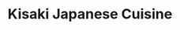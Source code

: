 ---
layout: place
title: "Kisaki Japanese Cuisine"
permalink: /new-hampshire/manchester/kisaki-japanese-cuisine.html
stateAbbr: NH
stateName: New Hampshire
cityName: Manchester
place_id: ChIJLzHCfNhO4okRaZDccfvRAJ8
photos:
  - name: >-
      places/ChIJLzHCfNhO4okRaZDccfvRAJ8/photos/AeeoHcILsusZqYt-6nKfHJ-VVcwgI7iXYz7COfD3mgDMNcFQ4HV_jF0NiLR7dOS7x3TA_pLDyKUcgX4TItLFrLn2NzLoPltW4Yy-8dvbSJgpk6FOlBECsHZntm_x3_ng4IYUp8v-RsAvjV2Vet0N5g7dHhUXC_onMQYMUaJ5PY9vby7iF7b_4G_sPDHTBbZxbMiRlkVCcYrzAWZ4pj2Kd9Jc0uSFBzRF2EV5u_V37P84-mIhik5LWxWrg5eVdY16YsN5WqRPMcGFguJOZCDubntrc4Bhnli61DijSobW_F2TXzHfSD99c3rkHcKKIasImqe1e_DQGOJT0Fbjy7sh-IyQLPZUbMrwwJ611yQ_E8BJgPst2d03DJnlMxNHB0ts5wWl1jNeGdLfNH0WgEIdpYg8_BfUhre6xODhWwZN-KUPebU
    widthPx: 3024
    heightPx: 4032
    authorAttributions:
      - displayName: SOUTH COAST RAILWAYS S.Co.R
        uri: https://maps.google.com/maps/contrib/113271226365018340868
        photoUri: >-
          https://lh3.googleusercontent.com/a-/ALV-UjUs79iCfVc6M2uc-j8Ra6H0SNaiezf0PLaVHzAwvJnpiBH2OvD7_g=s100-p-k-no-mo
    flagContentUri: >-
      https://www.google.com/local/imagery/report/?cb_client=maps_api_places.places_api&image_key=!1e10!2sCIHM0ogKEICAgIDLp73DHQ&hl=en-US
    googleMapsUri: >-
      https://www.google.com/maps/place//data=!3m4!1e2!3m2!1sCIHM0ogKEICAgIDLp73DHQ!2e10!4m2!3m1!1s0x89e24ed87cc2312f:0x9f00d1fb71dc9069
  - name: >-
      places/ChIJLzHCfNhO4okRaZDccfvRAJ8/photos/AeeoHcKjMMJuk_TAe1s9ax4Qn6QHbz4NfmDC_bxJ-WvXyuw3GwzoiAI5JQUQ392QQz-0v_bZNtgqzXW5IYreEoTlEh_jcxFx9a1cwIMa9gWXnG1QPFixuOzs7sCn5vxdGTzZa6pZYJba9XfwhJJmBHNr3KwbskxibZDWTVopr2bWl1hntrZFh2MS4HbbB7wQuamqkhwJihBS-Co4LuwSv_8SP9lwgqiLmJW0S3Y8rIgBGs10VPNU-oS131Z9KWMIey9I15hXBPlI84pknZ31nrnOi909Ca27uFfVMl-F9MvvEB4qEn-TkSQRdlZ9_ttz_jX48mSFEPnvtzF-uu4TmsPG2BhbtuWeA29k0krCvsj0B8SX0hszQs3Qzc050xtGWMaca3wzJjeuaY-R47YhGY2f_7_O5dMVNP2nxt-_nRpcW8mKEPOK
    widthPx: 4032
    heightPx: 2268
    authorAttributions:
      - displayName: William Pfingston
        uri: https://maps.google.com/maps/contrib/113071076084585412935
        photoUri: >-
          https://lh3.googleusercontent.com/a-/ALV-UjXh-pUqvjOKT_cHI_GHTFa3oA0mRMSTA0YraU7WT5ilNhFTs0iSWA=s100-p-k-no-mo
    flagContentUri: >-
      https://www.google.com/local/imagery/report/?cb_client=maps_api_places.places_api&image_key=!1e10!2sCIHM0ogKEICAgIDjo-Xd8QE&hl=en-US
    googleMapsUri: >-
      https://www.google.com/maps/place//data=!3m4!1e2!3m2!1sCIHM0ogKEICAgIDjo-Xd8QE!2e10!4m2!3m1!1s0x89e24ed87cc2312f:0x9f00d1fb71dc9069
  - name: >-
      places/ChIJLzHCfNhO4okRaZDccfvRAJ8/photos/AeeoHcJR5SWPlRWjJo9JKW5tYtQkGWcFZq5jlTm_AlkkbwNZfZqigiSkTciwWSpJAn1mntFDr8VNIz-H2d_NX71bwfHqwvTu9C1qNKPb7w8TXR4C47N8KHRzKPTEflx29vH_l9drVsLLIIyz2LxEAMOFfx4ebZsVK2GXt_Ga6d3NLfbNBk-QzyWsyku4rh187aMyCEdvkwHilprbHiHDCo9k_Ny2YwCvwMPjRFYv4KDS99qKWcLMXBfqjv1_881uZ2YXWD5XhVywcM8Z9T3KyDBmObOZUNVaHmXiWQJhTWHkS_ZaHlCqAd2ZOZ8ZTyNFkmxnregUnxZznRsKMVc-mkSdhJ2V0NjaBirVra1Tv9pJIZLhvXb6snwu25hRM7hLStAKYdVDWy9_OHIGJuJF21jAh_-j4j6PDIhn3CEKeVBastGRPw
    widthPx: 4032
    heightPx: 3024
    authorAttributions:
      - displayName: Masa Kol
        uri: https://maps.google.com/maps/contrib/116072792705292742911
        photoUri: >-
          https://lh3.googleusercontent.com/a-/ALV-UjWyNye4OiScN5MuIl6dN5nKq6nzvTYaUwrBOuGscYJGKCgBdW7I4Q=s100-p-k-no-mo
    flagContentUri: >-
      https://www.google.com/local/imagery/report/?cb_client=maps_api_places.places_api&image_key=!1e10!2sCIHM0ogKEICAgIDCy7TdYQ&hl=en-US
    googleMapsUri: >-
      https://www.google.com/maps/place//data=!3m4!1e2!3m2!1sCIHM0ogKEICAgIDCy7TdYQ!2e10!4m2!3m1!1s0x89e24ed87cc2312f:0x9f00d1fb71dc9069
  - name: >-
      places/ChIJLzHCfNhO4okRaZDccfvRAJ8/photos/AeeoHcLKVg_CUWef3VoF5XIdvihac2Gt4zZr1qL21YGCmdHFkd7DvbWta86YgNOBonMZJruN3I_PRtQ_xTi_3z8fibm7XLEiShoZFVpAMYLf34c_MT9rM9PwLVIYsCZHomGI20T0LdCzxBmjXKQfDZhS16jJb2_mLS9xYcxxTqNxBRV84Xne81ZV8SkeiEvTkcLjNNxXcdnIAwZxmFaRiyO89RtD-_bBTjPlBg9-VHBFs9Z5kSqtm80hjwXJ5QbJgfsUzHuzqZpahRZb7mvYWV16X_gqzFh-ENJIV8xTU25p7Tlx5Dggqh5PWB_umg0m3aJFEZJ5EmZR_Dds4rrNvz3hqxtshW69vAOzESyVRPsDPjGL3Zpq_Wsde0Imj1fg7HzYWC0amZy_uDQkdtV9RRxIUIzi02zXwT4G5ZjxgFmWI5HRng
    widthPx: 3024
    heightPx: 4032
    authorAttributions:
      - displayName: Nhật Cường
        uri: https://maps.google.com/maps/contrib/100727005949837661205
        photoUri: >-
          https://lh3.googleusercontent.com/a-/ALV-UjVC4CMLYIQJAXW93ZPZaz8x9eCrtL0pCXS5k_B0mQZVf38Glubl=s100-p-k-no-mo
    flagContentUri: >-
      https://www.google.com/local/imagery/report/?cb_client=maps_api_places.places_api&image_key=!1e10!2sCIHM0ogKEICAgIDjlLj_Fg&hl=en-US
    googleMapsUri: >-
      https://www.google.com/maps/place//data=!3m4!1e2!3m2!1sCIHM0ogKEICAgIDjlLj_Fg!2e10!4m2!3m1!1s0x89e24ed87cc2312f:0x9f00d1fb71dc9069
  - name: >-
      places/ChIJLzHCfNhO4okRaZDccfvRAJ8/photos/AeeoHcJ0D4ccrB4lunVj5f4l5vE9MV5P36MECMQ74aUPkwIljvGJKTg9oEiGH2Zjz_G16xMj5WursXPCAJLDJPKHZi-6T21f06jKrc38y9dvFdzG8w35B6l76hyl-u6RJbwsK4iX4RhKmoaUpVDJ71hMFd0RewvgjMp28ZoSVPfnfSUEX-fys2yUoxDVJHDjIr7upCGIAdzazafkT2In4_iwvsIGElmYtnriJSYE0Cn-6MHTEnRotFLnoVMpv4ckHTHq_I3ZRSCets6vn8FCbNkXlh9Izn8BZqOOmY1ECkDCGoBHDCYZeyFMI8QP7DY5md50uTcuML-TpvKh6i-rjBU0BIYYBitvo5EmL8PSAV9yZ9WQ8GC8-Sq6NocLyzaJTBXQ97XKJRQNh7UQ3I9CkjUwMV-zb86IFazg3ZdGbV0NXF0
    widthPx: 4000
    heightPx: 2252
    authorAttributions:
      - displayName: BuddyL
        uri: https://maps.google.com/maps/contrib/102723601556883627050
        photoUri: >-
          https://lh3.googleusercontent.com/a-/ALV-UjUGA2iAZW1vOiKRee_KZ2nNu6PlRGrxWSXP8-dyWmK_8jEhGXV4=s100-p-k-no-mo
    flagContentUri: >-
      https://www.google.com/local/imagery/report/?cb_client=maps_api_places.places_api&image_key=!1e10!2sCIHM0ogKEICAgICvjoCdRg&hl=en-US
    googleMapsUri: >-
      https://www.google.com/maps/place//data=!3m4!1e2!3m2!1sCIHM0ogKEICAgICvjoCdRg!2e10!4m2!3m1!1s0x89e24ed87cc2312f:0x9f00d1fb71dc9069
  - name: >-
      places/ChIJLzHCfNhO4okRaZDccfvRAJ8/photos/AeeoHcKdFWGZ5D7i9bhURJPydngAAZXSgmDe709LYUyoBYA-vysQJz9jJhVzMxk0GefFGwOnkVnPYLN-yLQXACxPAnkvxRsgzVxCA16vKVb_bQrGDXysRNMx3Ig2ZmKzN3AQClphUpEWaJq5U0VOcs6xGSNjFhMo8BDQZtofdPN_UhQm_CMOSPo6CfJbzWtq6adobKwoCpTYNb4ngeYlbYAVd5PSSAJoE2ytDFrBIcoFeXZLSYHvYC6su9HNsLbQ8-dz9R_S5ukVOhMhEZid9nFrk8AKcAw0Mp2lRAkWhcBkmQQLldW4yy9doFX8x06gJ3Hf85CTbLUKkH1lw239Aml3-QiXR1fmRyTe2sQqtQ_n4T3FLKzei0VFoG7JRlm6elYlpP8-lyl7AxM-3Hk8kROHrFDb-BJ7bYkcjjsh4vDbzFR5f-UI
    widthPx: 4032
    heightPx: 3024
    authorAttributions:
      - displayName: Hrishikesh Das
        uri: https://maps.google.com/maps/contrib/112541447574411534807
        photoUri: >-
          https://lh3.googleusercontent.com/a/ACg8ocJGPSbqNBv4h69kuYvjpZgva5DQHX-GU9aVTzEnLUAP--KQlw=s100-p-k-no-mo
    flagContentUri: >-
      https://www.google.com/local/imagery/report/?cb_client=maps_api_places.places_api&image_key=!1e10!2sCIHM0ogKEICAgICWzdW2kQE&hl=en-US
    googleMapsUri: >-
      https://www.google.com/maps/place//data=!3m4!1e2!3m2!1sCIHM0ogKEICAgICWzdW2kQE!2e10!4m2!3m1!1s0x89e24ed87cc2312f:0x9f00d1fb71dc9069
  - name: >-
      places/ChIJLzHCfNhO4okRaZDccfvRAJ8/photos/AeeoHcKfvcbb8clz7C-x2cDxRukJ01NSoAV72dR0zx7OGsBn5UfP7Ef-svgjHGnDjzyhqsdj0Ue45StkaOeS0O2qW6ogb63-FLgXlAPcwnOOkiCOuBWL2lgY601ZQWz28ygJZxWWO5GqQd2fii4TAdZ9IyGv7MxDT0HOk3Sjs3KIukm5ok2cXUUQGzujYs9qiHYhP0iVUEvzTF2plgOLakEn7ucMQzqg9ftW0M5ahZ05lYayBIVXJFKAzrPvbmR4Xi_KkI9e4J6xZPtMxKV5QuOGvWzcVKYz44DkKkRDkEcJtnVM5WOpXaxS8bMyWYXIdiEdKQypiITdewEJxS3tGRen_XcVtRDIkLEEtI2EwTtQu3InVSeSHRbv37gYSd1LjiAx3G7QqSQO7dKIOlxVHVooVhFzi88HsohD95BHltoGpLvQfCnr
    widthPx: 4000
    heightPx: 3000
    authorAttributions:
      - displayName: Paul Helfinstein
        uri: https://maps.google.com/maps/contrib/116924936856517933513
        photoUri: >-
          https://lh3.googleusercontent.com/a-/ALV-UjVawi2hTtuXO6v6WBS-v2hJHwMkjXIWiVhHc8LcZrpC9pAQWpq_Bg=s100-p-k-no-mo
    flagContentUri: >-
      https://www.google.com/local/imagery/report/?cb_client=maps_api_places.places_api&image_key=!1e10!2sCIHM0ogKEICAgICHyvewqAE&hl=en-US
    googleMapsUri: >-
      https://www.google.com/maps/place//data=!3m4!1e2!3m2!1sCIHM0ogKEICAgICHyvewqAE!2e10!4m2!3m1!1s0x89e24ed87cc2312f:0x9f00d1fb71dc9069
  - name: >-
      places/ChIJLzHCfNhO4okRaZDccfvRAJ8/photos/AeeoHcK5DW_UVybREtJQYSpz5jma3URnPjIjLc1ThhS3H8EKkYoS7XNVsUkEyKCDRdnnCJyohN5IUHBG_A55riyRIvay8M-YfmHF0Ytrqr5uEomF1eREB94Y0XXH5RSGkNWls10Gs4K_aXDL2_N8I7ZVuZ1TT3fksXwzC9JWkcsTSXQO0QF8MG_VqGIZogkXcsF-DYvdA62-glNs_a5LhL_6PQME45TNjv-Kj2foCgk5ekmhv4_1JWGVZsz-kUkwd50x3AcN-t2K5wBNWdOpK4tZDrnovg9sNgYfpLQ_6_9mcv8zbyayjQFw5lQweceVJX3pZLU7ALAlccP-PUtwmqO6OXDmy5nslPoJaRTn-nvQ0_vwgUT7l6dcCdSKeAUBzhcC-YCQjsj0Ogyt19TOD74tsIFyEFAyi6QWDysg1RuLzXB555Y
    widthPx: 4000
    heightPx: 2252
    authorAttributions:
      - displayName: BuddyL
        uri: https://maps.google.com/maps/contrib/102723601556883627050
        photoUri: >-
          https://lh3.googleusercontent.com/a-/ALV-UjUGA2iAZW1vOiKRee_KZ2nNu6PlRGrxWSXP8-dyWmK_8jEhGXV4=s100-p-k-no-mo
    flagContentUri: >-
      https://www.google.com/local/imagery/report/?cb_client=maps_api_places.places_api&image_key=!1e10!2sCIHM0ogKEICAgICvjoCdugE&hl=en-US
    googleMapsUri: >-
      https://www.google.com/maps/place//data=!3m4!1e2!3m2!1sCIHM0ogKEICAgICvjoCdugE!2e10!4m2!3m1!1s0x89e24ed87cc2312f:0x9f00d1fb71dc9069
  - name: >-
      places/ChIJLzHCfNhO4okRaZDccfvRAJ8/photos/AeeoHcIfTZiwTfImdq0nDm33atLU1iCkquTJ7nXvGqWjqICz5sh04AoEGeYhU9KsJrsJRQQVU4L2GLhpsTeqgRoPxAVGTpmCQTuJeBSdS6kFMopsdR_l0mN05MsHxQ49PofkyysfvNMgTdta2PWlRGQpg3y0xOuxdMYbucyG_csP0dQ-HG3pg_9WkbNiNqVX_mTve58yaA4XI3dVJ3FFwtAZSkd0Kyl0_9YhpBFibwIMpyyzb4HwPBXt5bxMXpCKonRplwy7Hz5SGZMSoYLV8SbCB8oD0tLJ3xAt4GBdzMFjgG-OTle9-JEHNjTvc7XNPxBbukw8nu6FM_qFQPESXmESm8zLlppjpECCWjkjUwRuNyXdc-_B87EbzsDyJCJSj0voWjI7NZ-rT0jbJK1r-o71yD-4om1F2J-mWLJOOaY6HDQ
    widthPx: 3024
    heightPx: 4032
    authorAttributions:
      - displayName: Deborah Berard
        uri: https://maps.google.com/maps/contrib/104820850687054456032
        photoUri: >-
          https://lh3.googleusercontent.com/a-/ALV-UjWxVNV_S6gkqCYBzPRvndWlM11k836wOXBzZjHRFv_j56zMG5K-=s100-p-k-no-mo
    flagContentUri: >-
      https://www.google.com/local/imagery/report/?cb_client=maps_api_places.places_api&image_key=!1e10!2sCIHM0ogKEICAgIDHs5yMIQ&hl=en-US
    googleMapsUri: >-
      https://www.google.com/maps/place//data=!3m4!1e2!3m2!1sCIHM0ogKEICAgIDHs5yMIQ!2e10!4m2!3m1!1s0x89e24ed87cc2312f:0x9f00d1fb71dc9069
  - name: >-
      places/ChIJLzHCfNhO4okRaZDccfvRAJ8/photos/AeeoHcJgwzB_LzjhQl1ho3aAeXhhFR9HQ6_X4r9MWm0wYJVKpSvovkY0UkY3IlHbF2Kfg-I5oY6P20dXkCe0elJYtFyDhaxQH684Fg7slX9Abfbv9D43a_CT77XvWQfM9ZsFx7WG7niij_lZr2evZVPvIsWhOB4O8LOergAsLxERqmJXKwOXphB0g8LEUKdY6i-if97wb7m_VXmnvwVYQq57MfnIJqb2bwWauDr5ey6247SD5bjsygI8Hbvy21nRBoRSjjT5-hGGk2BH-7PJT8UYcJ3UU1yLblMxzk8-zqsXr7FUI0iXjn76OCvFt1mm9AzWukjyp5fV6AfYrdlr8Dgw3j_CpFTMT-OvTIV5IJiP9MOfCq_mhqaVMz7oCnJlOeN7_DImYFhdZjUbUOaAupLUy-zHsQN0PXVpMWnNrY_6j4H4S4iP
    widthPx: 4000
    heightPx: 2252
    authorAttributions:
      - displayName: BuddyL
        uri: https://maps.google.com/maps/contrib/102723601556883627050
        photoUri: >-
          https://lh3.googleusercontent.com/a-/ALV-UjUGA2iAZW1vOiKRee_KZ2nNu6PlRGrxWSXP8-dyWmK_8jEhGXV4=s100-p-k-no-mo
    flagContentUri: >-
      https://www.google.com/local/imagery/report/?cb_client=maps_api_places.places_api&image_key=!1e10!2sCIHM0ogKEICAgICvjoCdxgE&hl=en-US
    googleMapsUri: >-
      https://www.google.com/maps/place//data=!3m4!1e2!3m2!1sCIHM0ogKEICAgICvjoCdxgE!2e10!4m2!3m1!1s0x89e24ed87cc2312f:0x9f00d1fb71dc9069
address: 641 Elm St, Manchester, NH 03101, USA
street: 641 Elm St
city: Manchester
state: NH
zip: '03101'
country: USA
neighborhood: Downtown
latitude: '42.987360'
longitude: '-71.462839'
accessibility_options:
  wheelchairAccessibleParking: true
  wheelchairAccessibleEntrance: true
  wheelchairAccessibleRestroom: true
  wheelchairAccessibleSeating: true
business_status: OPERATIONAL
name: Kisaki Japanese Cuisine
google_maps_links:
  directionsUri: >-
    https://www.google.com/maps/dir//''/data=!4m7!4m6!1m1!4e2!1m2!1m1!1s0x89e24ed87cc2312f:0x9f00d1fb71dc9069!3e0
  placeUri: https://maps.google.com/?cid=11457388329907818601
  writeAReviewUri: >-
    https://www.google.com/maps/place//data=!4m3!3m2!1s0x89e24ed87cc2312f:0x9f00d1fb71dc9069!12e1
  reviewsUri: >-
    https://www.google.com/maps/place//data=!4m4!3m3!1s0x89e24ed87cc2312f:0x9f00d1fb71dc9069!9m1!1b1
  photosUri: >-
    https://www.google.com/maps/place//data=!4m3!3m2!1s0x89e24ed87cc2312f:0x9f00d1fb71dc9069!10e5
primary_type: Japanese Restaurant
opening_hours:
  regular: null
  current: null
secondary_opening_hours:
  regular:
    weekdayDescriptions: null
    type: null
  current:
    weekdayDescriptions: null
    type: null
phone: (603) 668-8001
price_level: PRICE_LEVEL_MODERATE
price_range: $30 &ndash; $50
rating: '4.4'
rating_count: 1016
website: http://kisakisushi.com/
description: >-
  Sushi, sashimi, rolls & classic Japanese cooked fare offered in à la carte &
  unlimited options.
reviews:
  - name: >-
      places/ChIJLzHCfNhO4okRaZDccfvRAJ8/reviews/ChZDSUhNMG9nS0VJQ0FnSURQNlpfYWJ3EAE
    relativePublishTimeDescription: 4 months ago
    rating: 5
    text:
      text: >-
        Me and my work family eat here as often as we can!!! We aim for once a
        month🤣🤣 but we absolutely love coming to this place!! Drinks are
        excellent!! Friendly and great atmosphere!! The sushi is to die for and
        they don't skimp on the sushi eithe!!
      languageCode: en
    originalText:
      text: >-
        Me and my work family eat here as often as we can!!! We aim for once a
        month🤣🤣 but we absolutely love coming to this place!! Drinks are
        excellent!! Friendly and great atmosphere!! The sushi is to die for and
        they don't skimp on the sushi eithe!!
      languageCode: en
    authorAttribution:
      displayName: Magaly Perez-Rivera
      uri: https://www.google.com/maps/contrib/114093492181397783460/reviews
      photoUri: >-
        https://lh3.googleusercontent.com/a/ACg8ocLkH0QjcfRs0NKIEQL9TUCXx1dCC7icajZzuOfZSFmPX2_i8Q=s128-c0x00000000-cc-rp-mo-ba4
    publishTime: '2024-12-03T18:32:25.554341Z'
    flagContentUri: >-
      https://www.google.com/local/review/rap/report?postId=ChZDSUhNMG9nS0VJQ0FnSURQNlpfYWJ3EAE&d=17924085&t=1
    googleMapsUri: >-
      https://www.google.com/maps/reviews/data=!4m6!14m5!1m4!2m3!1sChZDSUhNMG9nS0VJQ0FnSURQNlpfYWJ3EAE!2m1!1s0x89e24ed87cc2312f:0x9f00d1fb71dc9069
  - name: >-
      places/ChIJLzHCfNhO4okRaZDccfvRAJ8/reviews/ChdDSUhNMG9nS0VJQ0FnSUN2am9DZG1nRRAB
    relativePublishTimeDescription: 4 months ago
    rating: 5
    text:
      text: >-
        🇯🇵Kisaki Japanese Cuisine 🔰

        •

        Tonight we're on our way to Manchestah to see the Cirque Dreams Holidaze
        show at SNHU Arena.  But first.. SUPPAH!!!

        We parked in the garage off of Granite and Elm St, walked to the corner
        and saw Kisaki.  We were all... LET'S GO!!!

        We started with a drink- a Blue Hawaii and a Mai Tai.  Yum!!  Shortly
        after the salads and miso soups came out.  The miso soup was awesome,
        and the crunchy water was friggin cold, fresh, and boy did it hit!!!  We
        both ordered hibachi entrées, one veggie- the other included filet
        mignon.  YO!!!!  These meals hit HARD!  Very good!!  Thank you very much
        for your kindness and the yummy meal!  🙏❤️
      languageCode: en
    originalText:
      text: >-
        🇯🇵Kisaki Japanese Cuisine 🔰

        •

        Tonight we're on our way to Manchestah to see the Cirque Dreams Holidaze
        show at SNHU Arena.  But first.. SUPPAH!!!

        We parked in the garage off of Granite and Elm St, walked to the corner
        and saw Kisaki.  We were all... LET'S GO!!!

        We started with a drink- a Blue Hawaii and a Mai Tai.  Yum!!  Shortly
        after the salads and miso soups came out.  The miso soup was awesome,
        and the crunchy water was friggin cold, fresh, and boy did it hit!!!  We
        both ordered hibachi entrées, one veggie- the other included filet
        mignon.  YO!!!!  These meals hit HARD!  Very good!!  Thank you very much
        for your kindness and the yummy meal!  🙏❤️
      languageCode: en
    authorAttribution:
      displayName: BuddyL
      uri: https://www.google.com/maps/contrib/102723601556883627050/reviews
      photoUri: >-
        https://lh3.googleusercontent.com/a-/ALV-UjUGA2iAZW1vOiKRee_KZ2nNu6PlRGrxWSXP8-dyWmK_8jEhGXV4=s128-c0x00000000-cc-rp-mo-ba5
    publishTime: '2024-12-10T23:37:25.783241Z'
    flagContentUri: >-
      https://www.google.com/local/review/rap/report?postId=ChdDSUhNMG9nS0VJQ0FnSUN2am9DZG1nRRAB&d=17924085&t=1
    googleMapsUri: >-
      https://www.google.com/maps/reviews/data=!4m6!14m5!1m4!2m3!1sChdDSUhNMG9nS0VJQ0FnSUN2am9DZG1nRRAB!2m1!1s0x89e24ed87cc2312f:0x9f00d1fb71dc9069
  - name: >-
      places/ChIJLzHCfNhO4okRaZDccfvRAJ8/reviews/ChZDSUhNMG9nS0VJQ0FnSUMzMjQtSFdnEAE
    relativePublishTimeDescription: 5 months ago
    rating: 5
    text:
      text: >-
        Absolutely amazing! Super friendly staff! Went for dinner as it was
        right around the corner from our hotel and surprised at how great Kisaki
        was! I went with all you can eat and got about 20 peices of sushi rolls
        and 6 sashimi, along with a miso soup and Kani salad. All tasted
        amazing! Thir cocktail menu is nice too.. A Plum Mule was something new
        I hadn't tried before!

        Will be back if we're in the area again!
      languageCode: en
    originalText:
      text: >-
        Absolutely amazing! Super friendly staff! Went for dinner as it was
        right around the corner from our hotel and surprised at how great Kisaki
        was! I went with all you can eat and got about 20 peices of sushi rolls
        and 6 sashimi, along with a miso soup and Kani salad. All tasted
        amazing! Thir cocktail menu is nice too.. A Plum Mule was something new
        I hadn't tried before!

        Will be back if we're in the area again!
      languageCode: en
    authorAttribution:
      displayName: Erik Grudzien
      uri: https://www.google.com/maps/contrib/107270875764027443866/reviews
      photoUri: >-
        https://lh3.googleusercontent.com/a-/ALV-UjUCpK51RB_LJiifYJvhS4TuiFcBM8HOqXi3WNSsGLE2sx_uQqNw3Q=s128-c0x00000000-cc-rp-mo-ba5
    publishTime: '2024-11-09T14:55:29.404149Z'
    flagContentUri: >-
      https://www.google.com/local/review/rap/report?postId=ChZDSUhNMG9nS0VJQ0FnSUMzMjQtSFdnEAE&d=17924085&t=1
    googleMapsUri: >-
      https://www.google.com/maps/reviews/data=!4m6!14m5!1m4!2m3!1sChZDSUhNMG9nS0VJQ0FnSUMzMjQtSFdnEAE!2m1!1s0x89e24ed87cc2312f:0x9f00d1fb71dc9069
  - name: >-
      places/ChIJLzHCfNhO4okRaZDccfvRAJ8/reviews/ChdDSUhNMG9nS0VJQ0FnSUQ3NDhuM3lnRRAB
    relativePublishTimeDescription: 7 months ago
    rating: 5
    text:
      text: >-
        HOLY COW  this was the BEST ASIAN buffet I ever ate at!!!!!  My cousin
        took me here to eat sushi and other type of foods.  We pick all you can
        eat. I couldn’t get over all their foods because it was way too
        DELICIOUS and YUMMY!!!  So FRESH and precision cook. Big Clap for them.


        They give you paper with all food menu options front and back. You write
        the number next to food name you like to order.

        It $38 per adult weekend. Only get 60 minutes to order and 90 minutes to
        finish. I feel totally worth it.


        After you select the food and then they serve food one of time. Keep
        going until you are full.


        You can do Individual or regular means instead of all you can eat.


        I highly recommend to anybody and I want to go back!
      languageCode: en
    originalText:
      text: >-
        HOLY COW  this was the BEST ASIAN buffet I ever ate at!!!!!  My cousin
        took me here to eat sushi and other type of foods.  We pick all you can
        eat. I couldn’t get over all their foods because it was way too
        DELICIOUS and YUMMY!!!  So FRESH and precision cook. Big Clap for them.


        They give you paper with all food menu options front and back. You write
        the number next to food name you like to order.

        It $38 per adult weekend. Only get 60 minutes to order and 90 minutes to
        finish. I feel totally worth it.


        After you select the food and then they serve food one of time. Keep
        going until you are full.


        You can do Individual or regular means instead of all you can eat.


        I highly recommend to anybody and I want to go back!
      languageCode: en
    authorAttribution:
      displayName: Anonymous
      uri: https://www.google.com/maps/contrib/117372254677240558596/reviews
      photoUri: >-
        https://lh3.googleusercontent.com/a/ACg8ocLAxcj2UQPvxE_e_5wWEb9huWjTDxqJuF65Nbb1eL5LXPhCLA=s128-c0x00000000-cc-rp-mo-ba4
    publishTime: '2024-08-28T01:54:33.809896Z'
    flagContentUri: >-
      https://www.google.com/local/review/rap/report?postId=ChdDSUhNMG9nS0VJQ0FnSUQ3NDhuM3lnRRAB&d=17924085&t=1
    googleMapsUri: >-
      https://www.google.com/maps/reviews/data=!4m6!14m5!1m4!2m3!1sChdDSUhNMG9nS0VJQ0FnSUQ3NDhuM3lnRRAB!2m1!1s0x89e24ed87cc2312f:0x9f00d1fb71dc9069
  - name: >-
      places/ChIJLzHCfNhO4okRaZDccfvRAJ8/reviews/ChdDSUhNMG9nS0VJQ0FnTUNRNDdlLTl3RRAB
    relativePublishTimeDescription: a month ago
    rating: 2
    text:
      text: >-
        Plating was pretty decent and had a super good review, however the food
        is bland, the service was awful.


        Server only checked on me once and I waited for my check for 13 minutes
        plates pushed aside before he stopped talking to all the waitresses
        about the news.


        Over all I wouldn't go 🤷
      languageCode: en
    originalText:
      text: >-
        Plating was pretty decent and had a super good review, however the food
        is bland, the service was awful.


        Server only checked on me once and I waited for my check for 13 minutes
        plates pushed aside before he stopped talking to all the waitresses
        about the news.


        Over all I wouldn't go 🤷
      languageCode: en
    authorAttribution:
      displayName: Ryan B
      uri: https://www.google.com/maps/contrib/109175515579122990286/reviews
      photoUri: >-
        https://lh3.googleusercontent.com/a-/ALV-UjUs7VPAlSYgAvJdDu8bzMegMNLFrW5UcWlpB_dxTLU4bV8zfTNU=s128-c0x00000000-cc-rp-mo-ba3
    publishTime: '2025-03-06T22:31:41.065904Z'
    flagContentUri: >-
      https://www.google.com/local/review/rap/report?postId=ChdDSUhNMG9nS0VJQ0FnTUNRNDdlLTl3RRAB&d=17924085&t=1
    googleMapsUri: >-
      https://www.google.com/maps/reviews/data=!4m6!14m5!1m4!2m3!1sChdDSUhNMG9nS0VJQ0FnTUNRNDdlLTl3RRAB!2m1!1s0x89e24ed87cc2312f:0x9f00d1fb71dc9069
parking_options:
  freeStreetParking: true
  paidStreetParking: true
  valetParking: false
payment_options:
  acceptsCreditCards: true
  acceptsDebitCards: true
  acceptsCashOnly: false
  acceptsNfc: true
allow_dogs: null
curbside_pickup: null
delivery: true
dine_in: true
good_for_children: null
good_for_groups: true
good_for_sports: null
live_music: false
menu_for_children: null
outdoor_seating: false
reservable: true
restroom: true
serves_beer: true
serves_breakfast: false
serves_brunch: false
serves_cocktails: true
serves_coffee: null
serves_dinner: true
serves_dessert: true
serves_lunch: true
serves_vegetarian_food: true
serves_wine: true
takeout: true

---